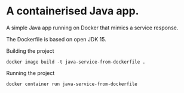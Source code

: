 # A containerised Java app.
A simple Java app running on Docker that mimics a service response.

The Dockerfile is based on open JDK 15.

Building the project

```
docker image build -t java-service-from-dockerfile .
```

Running the project
```
docker container run java-service-from-dockerfile
```
